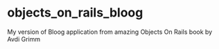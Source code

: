 objects_on_rails_bloog
======================

My version of Bloog application from amazing Objects On Rails book by Avdi Grimm
